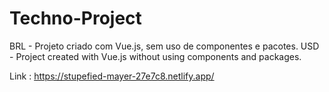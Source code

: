 # Techno-Project
BRL - Projeto criado com Vue.js, sem uso de componentes e pacotes. USD - Project created with Vue.js without using components and packages.

Link : https://stupefied-mayer-27e7c8.netlify.app/
